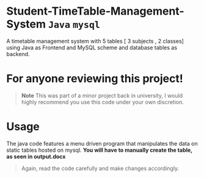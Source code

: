# Student-TimeTable-Management-System `Java` `mysql`
A timetable management system with 5 tables [ 3 subjects , 2 classes] using Java as Frontend and MySQL scheme and database tables as backend.

# For anyone reviewing this project!
> **Note** This was part of a minor project back in university, I would highly recommend you use this code under your own discretion.

# Usage
The java code features a menu driven program that manipulates the data on static tables hosted on mysql.
**You will have to manually create the table, as seen in output.docx**
> Again, read the code carefully and make changes accordingly.
